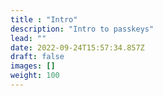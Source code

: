 ```yaml
---
title : "Intro"
description: "Intro to passkeys"
lead: ""
date: 2022-09-24T15:57:34.857Z
draft: false
images: []
weight: 100
---
```

